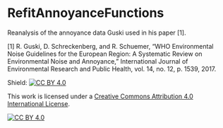 # RefitAnnoyanceFunctions
Reanalysis of the annoyance data Guski used in his paper [1].

[1]	R. Guski, D. Schreckenberg, and R. Schuemer, “WHO Environmental Noise Guidelines for the European Region: A Systematic Review on Environmental Noise and Annoyance,” International Journal of Environmental Research and Public Health, vol. 14, no. 12, p. 1539, 2017.


Shield: [![CC BY 4.0][cc-by-shield]][cc-by]

This work is licensed under a
[Creative Commons Attribution 4.0 International License][cc-by].

[![CC BY 4.0][cc-by-image]][cc-by]

[cc-by]: http://creativecommons.org/licenses/by/4.0/
[cc-by-image]: https://i.creativecommons.org/l/by/4.0/88x31.png
[cc-by-shield]: https://img.shields.io/badge/License-CC%20BY%204.0-lightgrey.svg
